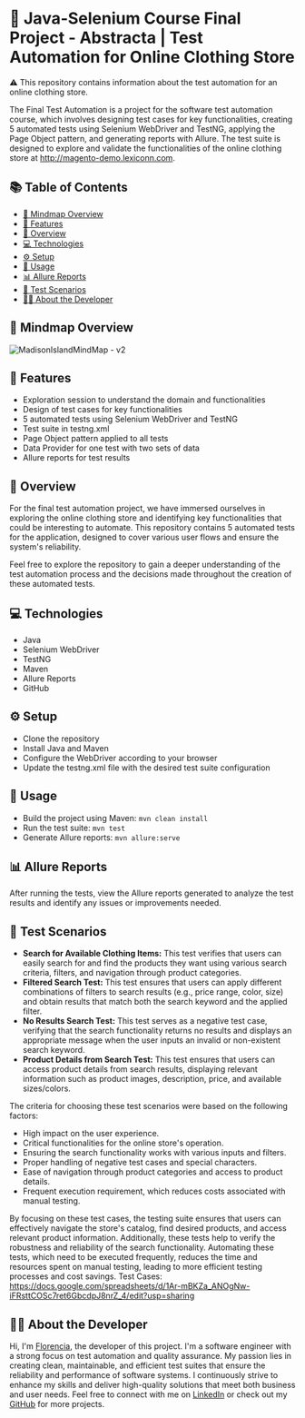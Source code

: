 # 🚀 Java-Selenium Course Final Project - Abstracta | Test Automation for Online Clothing Store

⚠️ This repository contains information about the test automation for an online clothing store.

The Final Test Automation is a project for the software test automation course, which involves designing test cases for key functionalities, creating 5 automated tests using Selenium WebDriver and TestNG, applying the Page Object pattern, and generating reports with Allure. The test suite is designed to explore and validate the functionalities of the online clothing store at http://magento-demo.lexiconn.com.

## 📚 Table of Contents
- [🧠 Mindmap Overview](https://github.com/florencialecha/madison-island-qa-automation-java-selenium/blob/main/README.md#-mindmap-overview)
- [🌟 Features](https://github.com/florencialecha/madison-island-qa-automation-java-selenium/blob/main/README.md#-features)
- [🎯 Overview](https://github.com/florencialecha/madison-island-qa-automation-java-selenium/blob/main/README.md#-overview)
- [💻 Technologies](https://github.com/florencialecha/madison-island-qa-automation-java-selenium/blob/main/README.md#-technologies)
- [⚙️ Setup](https://github.com/florencialecha/madison-island-qa-automation-java-selenium/blob/main/README.md#%EF%B8%8F-setup)
- [🚀 Usage](https://github.com/florencialecha/madison-island-qa-automation-java-selenium/blob/main/README.md#-usage)
- [📊 Allure Reports](https://github.com/florencialecha/madison-island-qa-automation-java-selenium/blob/main/README.md#-allure-reports)
- [📃 Test Scenarios](https://github.com/florencialecha/madison-island-qa-automation-java-selenium/blob/main/README.md#-test-scenarios)
- [👩‍💻 About the Developer](https://github.com/florencialecha/madison-island-qa-automation-java-selenium/blob/main/README.md#-about-the-developer)

## 🧠 Mindmap Overview
![MadisonIslandMindMap - v2](https://user-images.githubusercontent.com/106263642/236925054-a8a6743b-2bdd-4721-8a64-c718839c8b3a.png)

## 🌟 Features
- Exploration session to understand the domain and functionalities
- Design of test cases for key functionalities
- 5 automated tests using Selenium WebDriver and TestNG
- Test suite in testng.xml
- Page Object pattern applied to all tests
- Data Provider for one test with two sets of data
- Allure reports for test results

## 🎯 Overview
For the final test automation project, we have immersed ourselves in exploring the online clothing store and identifying key functionalities that could be interesting to automate. This repository contains 5 automated tests for the application, designed to cover various user flows and ensure the system's reliability.

Feel free to explore the repository to gain a deeper understanding of the test automation process and the decisions made throughout the creation of these automated tests.

## 💻 Technologies
- Java
- Selenium WebDriver
- TestNG
- Maven
- Allure Reports
- GitHub

## ⚙️ Setup
- Clone the repository
- Install Java and Maven
- Configure the WebDriver according to your browser
- Update the testng.xml file with the desired test suite configuration

## 🚀 Usage
- Build the project using Maven: `mvn clean install`
- Run the test suite: `mvn test`
- Generate Allure reports: `mvn allure:serve`

## 📊 Allure Reports
After running the tests, view the Allure reports generated to analyze the test results and identify any issues or improvements needed.

## 📃 Test Scenarios
- **Search for Available Clothing Items:** This test verifies that users can easily search for and find the products they want using various search criteria, filters, and navigation through product categories.
- **Filtered Search Test:** This test ensures that users can apply different combinations of filters to search results (e.g., price range, color, size) and obtain results that match both the search keyword and the applied filter.
-  **No Results Search Test:** This test serves as a negative test case, verifying that the search functionality returns no results and displays an appropriate message when the user inputs an invalid or non-existent search keyword.
- **Product Details from Search Test:** This test ensures that users can access product details from search results, displaying relevant information such as product images, description, price, and available sizes/colors.

The criteria for choosing these test scenarios were based on the following factors:
- High impact on the user experience.
- Critical functionalities for the online store's operation.
- Ensuring the search functionality works with various inputs and filters.
- Proper handling of negative test cases and special characters.
- Ease of navigation through product categories and access to product details.
- Frequent execution requirement, which reduces costs associated with manual testing.

By focusing on these test cases, the testing suite ensures that users can effectively navigate the store's catalog, find desired products, and access relevant product information. Additionally, these tests help to verify the robustness and reliability of the search functionality. Automating these tests, which need to be executed frequently, reduces the time and resources spent on manual testing, leading to more efficient testing processes and cost savings.
Test Cases: https://docs.google.com/spreadsheets/d/1Ar-mBKZa_ANOgNw-iFRsttCOSc7ret6GbcdpJ8nrZ_4/edit?usp=sharing

## 👩‍💻 About the Developer
Hi, I'm [Florencia](https://www.linkedin.com/in/florencialecha/), the developer of this project. I'm a software engineer with a strong focus on test automation and quality assurance. My passion lies in creating clean, maintainable, and efficient test suites that ensure the reliability and performance of software systems. I continuously strive to enhance my skills and deliver high-quality solutions that meet both business and user needs.
Feel free to connect with me on [LinkedIn](https://www.linkedin.com/in/florencialecha/) or check out my [GitHub](https://github.com/florencialecha) for more projects.

